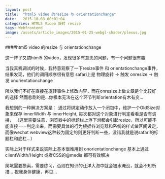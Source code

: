 ```yaml
---
layout: post
title:  "html5 video 的resize 与 orientationchange"
date:   2015-10-08 00:01:04
categories: HTML5 Video 旋转 resize
tags: Webfrontend
image: /assets/article_images/2015-01-25-webgl-shader/plexus.jpg
---
```



####html5 video 的resize 与 orientationchange

这一阵子又搞html5 的video，发现很多有意思的问题，有一个问题很有趣

当我真机调试的时候，我特意观察了一下resize事件 和 orientationchange事件，结果发现，他们的调用顺序很有意思
safari上是 物理旋转 -> 触发 onresize -> 触发 onorientationchange 

所以我们不好在直接在旋转事件上修改内容，而在onresize上做文章是个比较好的选择
然而悲剧的是...你根本无法在这个环节判断orientation有木有变...

我想到的一种解决方案是：
通过将绑定动作放入一个闭包中，维护一个OldSize对象来保存 innerWidth 与 innerHeight,
每次都对这个对象进行判定看看是否有调换，
（这里需要注意，浏览器中的标题栏上浮下滑都会引起resize，所以可能不能直接===判定出来，而需要具体的行为根据各浏览器和系统的样式做区间设定，而像wechat webview这种较为固定的则更好判断一些，没错我就是说safari的标题栏和底栏...）


实际上对于样式来说实际上基本很难用到 onorientationchange 
基本上通过 clientWidth/Height 或者CSS的@media 都可有效解决

爬坑需要摸索，需要练习，否则在知识的汪洋大海中就会被水淹没，就会不知所措...
祝我身体健康，再见...

